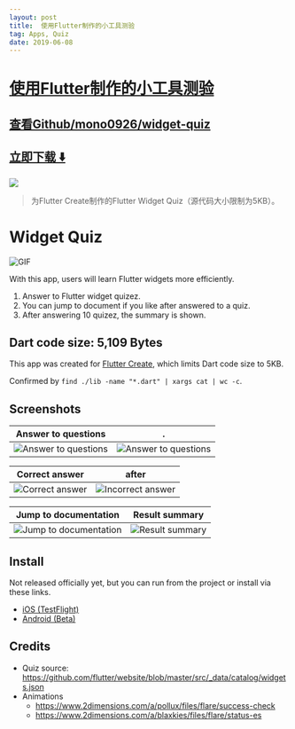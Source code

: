 ```yaml
---
layout: post
title:  使用Flutter制作的小工具测验
tag: Apps, Quiz
date: 2019-06-08
---
```


# [使用Flutter制作的小工具测验 ](http://github.com/mono0926/widget-quiz) 



## [查看Github/mono0926/widget-quiz](http://github.com/mono0926/widget-quiz)
## [立即下载 ️⬇️ ](https://codeload.github.com/mono0926/widget-quiz/zip/master) 


 
![](https://flutterawesome.com/content/images/2019/03/widget-quiz.jpg)
 
>
> 为Flutter Create制作的Flutter Widget Quiz（源代码大小限制为5KB）。
>

 
# Widget Quiz

![GIF](https://raw.githubusercontent.com/mono0926/widget-quiz/master/screenshots/quiz.gif)

With this app, users will learn Flutter widgets more efficiently.

1. Answer to Flutter widget quizez.
2. You can jump to document if you like after answered to a quiz.
3. After answering 10 quizez, the summary is shown.

## Dart code size: 5,109 Bytes

This app was created for [Flutter Create](https://flutter.dev/create), which limits Dart code size to 5KB.

Confirmed by `find ./lib -name "*.dart" | xargs cat | wc -c`.

## Screenshots

Answer to questions | .
--- | --
![Answer to questions](https://raw.githubusercontent.com/mono0926/widget-quiz/master/screenshots/1.png) | ![Answer to questions](https://raw.githubusercontent.com/mono0926/widget-quiz/master/screenshots/2.png)

Correct answer | after
--- | --
![Correct answer](https://raw.githubusercontent.com/mono0926/widget-quiz/master/screenshots/3.png) | ![Incorrect answer](https://raw.githubusercontent.com/mono0926/widget-quiz/master/screenshots/4.png)

Jump to documentation | Result summary
--- | --
![Jump to documentation](https://raw.githubusercontent.com/mono0926/widget-quiz/master/screenshots/5.png) | ![Result summary](https://raw.githubusercontent.com/mono0926/widget-quiz/master/screenshots/6.png)

## Install

Not released officially yet, but you can run from the project or install via these links.

- [iOS (TestFlight)](https://testflight.apple.com/join/lv0nu3lw)
- [Android (Beta)](https://play.google.com/apps/testing/com.mono0926.widgetquiz)

## Credits

- Quiz source: https://github.com/flutter/website/blob/master/src/_data/catalog/widgets.json
- Animations
    - https://www.2dimensions.com/a/pollux/files/flare/success-check
    - https://www.2dimensions.com/a/blaxkies/files/flare/status-es

